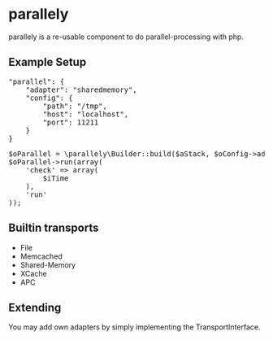 parallely
=====

parallely is a re-usable component to do parallel-processing with php.

Example Setup
-----
<pre>
"parallel": {
    "adapter": "sharedmemory",
    "config": {
        "path": "/tmp",
        "host": "localhost",
        "port": 11211
    }
}
</pre>

<pre>
$oParallel = \parallely\Builder::build($aStack, $oConfig->adapter, $oConfig->config);
$oParallel->run(array(
    'check' => array(
        $iTime
    ),
    'run'
));
</pre>

Builtin transports
-----

- File
- Memcached
- Shared-Memory
- XCache
- APC

Extending
-----
You may add own adapters by simply implementing the TransportInterface.
